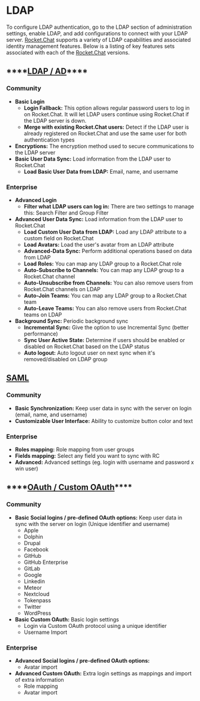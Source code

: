# LDAP

To configure LDAP authentication, go to the LDAP section of administration settings, enable LDAP, and add configurations to connect with your LDAP server. [Rocket.Chat](http://rocket.chat/) supports a variety of LDAP capabilities and associated identity management features. Below is a listing of key features sets associated with each of the [Rocket.Chat](http://rocket.chat/) versions.

## \*\*\*\*[**LDAP / AD**](https://docs.rocket.chat/guides/administration/administration/settings/ldap)\*\*\*\*

### **Community**

* **Basic Login**
  * **Login Fallback:** This option allows regular password users to log in on Rocket.Chat. It will let LDAP users continue using Rocket.Chat if the LDAP server is down.
  * **Merge with existing Rocket.Chat users:** Detect if the LDAP user is already registered on Rocket.Chat and use the same user for both authentication types
* **Encryptions:** The encryption method used to secure communications to the LDAP server
* **Basic User Data Sync:** Load information from the LDAP user to Rocket.Chat
  * **Load Basic User Data from LDAP:** Email, name, and username

### Enterprise

* **Advanced Login**
  * **Filter what LDAP users can log in:** There are two settings to manage this: Search Filter and Group Filter
* **Advanced User Data Sync:** Load information from the LDAP user to Rocket.Chat
  * **Load Custom User Data from LDAP:** Load any LDAP attribute to a custom field on Rocket.Chat
  * **Load Avatars:** Load the user's avatar from an LDAP attribute
  * **Advanced-Data Sync:** Perform additional operations based on data from LDAP
  * **Load Roles:** You can map any LDAP group to a Rocket.Chat role
  * **Auto-Subscribe to Channels:** You can map any LDAP group to a Rocket.Chat channel
  * **Auto-Unsubscribe from Channels:** You can also remove users from Rocket.Chat channels on LDAP
  * **Auto-Join Teams:** You can map any LDAP group to a Rocket.Chat team
  * **Auto-Leave Teams:** You can also remove users from Rocket.Chat teams on LDAP
* **Background Sync:** Periodic background sync
  * **Incremental Sync:** Give the option to use Incremental Sync \(better performance\)
  * **Sync User Active State:** Determine if users should be enabled or disabled on Rocket.Chat based on the LDAP status
  * **Auto logout:** Auto logout user on next sync when it's removed/disabled on LDAP group

## [**SAML**](https://docs.rocket.chat/guides/administration/administration/settings/saml)

### **Community**

* **Basic Synchronization:** Keep user data in sync with the server on login \(email, name, and username\)
* **Customizable User Interface:** Ability to customize button color and text

### Enterprise

* **Roles mapping:** Role mapping from user groups
* **Fields mapping:** Select any field you want to sync with RC
* **Advanced:** Advanced settings \(eg. login with username and password x win user\)

## \*\*\*\*[**OAuth / Custom OAuth**](https://docs.rocket.chat/guides/administration/administration/settings/oauth)\*\*\*\*

### **Community**

* **Basic Social logins / pre-defined OAuth options:** Keep user data in sync with the server on login \(Unique identifier and username\)
  * Apple
  * Dolphin
  * Drupal
  * Facebook
  * GitHub
  * GitHub Enterprise
  * GitLab
  * Google
  * Linkedin
  * Meteor
  * Nextcloud
  * Tokenpass
  * Twitter
  * WordPress
* **Basic Custom OAuth:** Basic login settings
  * Login via Custom OAuth protocol using a unique identifier
  * Username Import

### Enterprise

* **Advanced Social logins / pre-defined OAuth options:**
  * Avatar import
* **Advanced Custom OAuth:** Extra login settings as mappings and import of extra information
  * Role mapping
  * Avatar import

